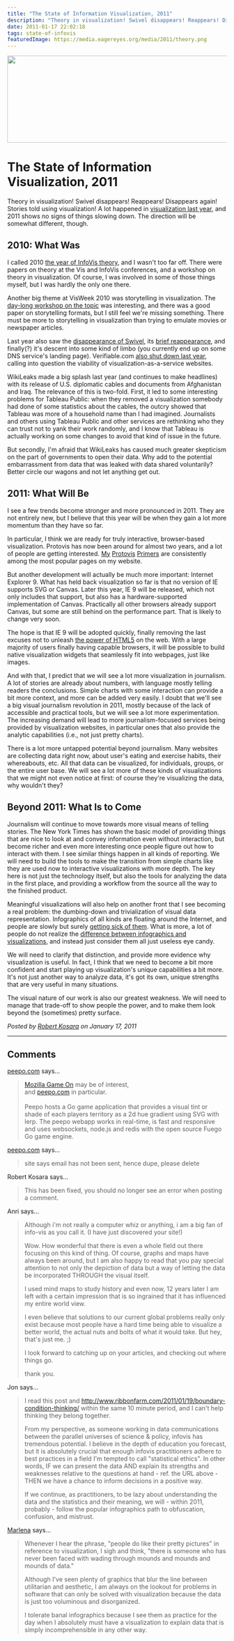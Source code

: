 ```yaml
---
title: "The State of Information Visualization, 2011"
description: "Theory in visualization! Swivel disappears! Reappears! Disappears again! Stories told using visualization! A lot happened in visualization last year, and 2011 shows no signs of things slowing down. The direction will be somewhat different, though."
date: 2011-01-17 22:02:18
tags: state-of-infovis
featuredImage: https://media.eagereyes.org/media/2011/theory.png
---
```


<p align="center"><img alt="" src="https://media.eagereyes.org/media/2011/theory.png" width="600" height="200" /></p>

# The State of Information Visualization, 2011

Theory in visualization! Swivel disappears! Reappears! Disappears again! Stories told using visualization! A lot happened in <a href="http://eagereyes.org/blog/2010/state-of-infovis-2010">visualization last year</a>, and 2011 shows no signs of things slowing down. The direction will be somewhat different, though.

## 2010: What Was

I called 2010 <a href="http://eagereyes.org/blog/2010/the-year-of-infovis-theory">the year of InfoVis theory</a>, and I wasn't too far off. There were papers on theory at the Vis and InfoVis conferences, and a workshop on theory in visualization. Of course, I was involved in some of those things myself, but I was hardly the only one there.

Another big theme at VisWeek 2010 was storytelling in visualization. The <a href="http://thevcl.com/storytelling/" target="_blank">day-long workshop on the topic</a> was interesting, and there was a good paper on storytelling formats, but I still feel we're missing something. There must be more to storytelling in visualization than trying to emulate movies or newspaper articles.

Last year also saw the <a href="http://eagereyes.org/criticism/the-rise-and-fall-of-swivel">disappearance of Swivel</a>, its <a href="http://eagereyes.org/criticism/swivel-part-2-solving-a-single-problem">brief reappearance</a>, and finally(?) it's descent into some kind of limbo (you currently end up on some DNS service's landing page). Verifiable.com <a href="http://eagereyes.org/blog/2010/end-of-verifiable-com">also shut down last year</a>, calling into question the viability of visualization-as-a-service websites.

WikiLeaks made a big splash last year (and continues to make headlines) with its release of U.S. diplomatic cables and documents from Afghanistan and Iraq. The relevance of this is two-fold. First, it led to some interesting problems for Tableau Public: when they removed a visualization somebody had done of some statistics about the cables, the outcry showed that Tableau was more of a household name than I had imagined. Journalists and others using Tableau Public and other services are rethinking who they can trust not to yank their work randomly, and I know that Tableau is actually working on some changes to avoid that kind of issue in the future.

But secondly, I'm afraid that WikiLeaks has caused much greater skepticism on the part of governments to open their data. Why add to the potential embarrassment from data that was leaked with data shared voluntarily? Better circle our wagons and not let anything get out.

## 2011: What Will Be

I see a few trends become stronger and more pronounced in 2011. They are not entirely new, but I believe that this year will be when they gain a lot more momentum than they have so far.

In particular, I think we are ready for truly interactive, browser-based visualization. Protovis has now been around for almost two years, and a lot of people are getting interested. <a href="http://eagereyes.org/tutorials/protovis-primer-part-1">My</a> <a href="http://eagereyes.org/tutorials/protovis-primer-part-2">Protovis</a> <a href="http://eagereyes.org/tutorials/protovis-primer-part-3">Primers</a> are consistently among the most popular pages on my website.

But another development will actually be much more important: Internet Explorer 9. What has held back visualization so far is that no version of IE supports SVG or Canvas. Later this year, IE 9 will be released, which not only includes that support, but also has a hardware-supported implementation of Canvas. Practically all other browsers already support Canvas, but some are still behind on the performance part. That is likely to change very soon.

The hope is that IE 9 will be adopted quickly, finally removing the last excuses not to unleash <a href="http://eagereyes.org/blog/2010/html5-and-visualization-on-the-web">the power of HTML5</a> on the web. With a large majority of users finally having capable browsers, it will be possible to build native visualization widgets that seamlessly fit into webpages, just like images.

And with that, I predict that we will see a lot more visualization in journalism. A lot of stories are already about numbers, with language mostly telling readers the conclusions. Simple charts with some interaction can provide a bit more context, and more can be added very easily. I doubt that we'll see a big visual journalism revolution in 2011, mostly because of the lack of accessible and practical tools, but we will see a lot more experimentation. The increasing demand will lead to more journalism-focused services being provided by visualization websites, in particular ones that also provide the analytic capabilities (i.e., not just pretty charts).

There is a lot more untapped potential beyond journalism. Many websites are collecting data right now, about user's eating and exercise habits, their whereabouts, etc. All that data can be visualized, for individuals, groups, or the entire user base. We will see a lot more of these kinds of visualizations that we might not even notice at first: of course they're visualizing the data, why wouldn't they?

## Beyond 2011: What Is to Come

Journalism will continue to move towards more visual means of telling stories. The New York Times has shown the basic model of providing things that are nice to look at and convey information even without interaction, but become richer and even more interesting once people figure out how to interact with them. I see similar things happen in all kinds of reporting. We will need to build the tools to make the transition from simple charts like they are used now to interactive visualizations with more depth. The key here is not just the technology itself, but also the tools for analyzing the data in the first place, and providing a workflow from the source all the way to the finished product.

Meaningful visualizations will also help on another front that I see becoming a real problem: the dumbing-down and trivialization of visual data representation. Infographics of all kinds are floating around the Internet, and people are slowly but surely <a href="http://www.noahbrier.com/archives/2011/01/on_infographics.php" target="_blank">getting sick of them</a>. What is more, a lot of people do not realize the <a href="http://eagereyes.org/blog/2010/the-difference-between-infographics-and-visualization">difference between infographics and visualizations</a>, and instead just consider them all just useless eye candy.

We will need to clarify that distinction, and provide more evidence why visualization is useful. In fact, I think that we need to become a bit more confident and start playing up visualization's unique capabilities a bit more. It's not just another way to analyze data, it's got its own, unique strengths that are very useful in many situations.

The visual nature of our work is also our greatest weakness. We will need to manage that trade-off to show people the power, and to make them look beyond the (sometimes) pretty surface.


_Posted by <a href="/about">Robert Kosara</a> on January 17, 2011_


<aside class="comments">

---
## Comments

<a href="http://www.peepo.com" rel="nofollow noopener" target="_blank">peepo.com</a> says…
>	<a href="http://gaming.mozillalabs.com/">Mozilla Game On</a> may be of interest,<br> and <a href="http://www.peepo.com">peepo.com</a> in particular.<br><br>Peepo hosts a Go game application that provides a visual tint or shade of each players territory as a 2d hue gradient using SVG with lerp. The peepo webapp works in real-time, is fast and responsive and uses websockets, node.js and redis with the open source Fuego Go game engine.

<a href="http://www.peepo.com" rel="nofollow noopener" target="_blank">peepo.com</a> says…
>	site says email has not been sent, hence dupe, please delete

Robert Kosara says…
>	This has been fixed, you should no longer see an error when posting a comment.

Anri says…
>	Although i'm not really a computer whiz or anything, i am a big fan of info-vis as you call it.  (I have just discovered your site!)
>	
>	Wow. How wonderful that there is even a whole field out there focusing on this kind of thing. Of course, graphs and maps have always been around, but I am also happy to read that you pay special attention to not only the depiction of data but a way of letting the data be incorporated THROUGH the visual itself.
>	
>	I used mind maps to study history and even now, 12 years later I am left with a certain impression that is so ingrained that it has influenced my entire world view. 
>	
>	I even believe that solutions to our current global problems really only exist because most people have a hard time being able to visualize a better world, the actual nuts and bolts of what it would take. But hey, that's just me. ;) 
>	
>	I look forward to catching up on your articles, and checking out where things go.
>	
>	thank you.

Jon says…
>	I read this post and http://www.ribbonfarm.com/2011/01/19/boundary-condition-thinking/ within the same 10 minute period, and I can't help thinking they belong together.
>	
>	From my perspective, as someone working in data communications between the parallel universes of science & policy, infovis has tremendous potential. I believe in the depth of education you forecast, but it is absolutely crucial that enough infovis practitioners adhere to best practices in a field I'm tempted to call "statistical ethics". In other words, IF we can present the data AND explain its strengths and weaknesses relative to the questions at hand - ref. the URL above - THEN we have a chance to inform decisions in a positive way.
>	
>	If we continue, as practitioners, to be lazy about understanding the data and the statistics and their meaning, we will - within 2011, probably - follow the popular infographics path to obfuscation, confusion, and mistrust.

<a href="http://marlenacompton.com" rel="nofollow noopener" target="_blank">Marlena</a> says…
>	Whenever I hear the phrase, "people do like their pretty pictures" in reference to visualization, I sigh and think, "there is someone who has never been faced with wading through mounds and mounds and mounds of data."  
>	
>	Although I've seen plenty of graphics that blur the line between utilitarian and aesthetic, I am always on the lookout for problems in software that can only be solved with visualization because the data is just too voluminous and disorganized.  
>	
>	I tolerate banal infographics because I see them as practice for the day when I absolutely must have a visualization to explain data that is simply incomprehensible in any other way.

</aside>

